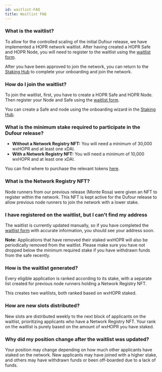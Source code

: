 ```yaml
---
id: waitlist-FAQ
title: Waitlist FAQ
---
```


### What is the waitlist?

To allow for the controlled scaling of the initial Dufour release, we have implemented a HOPR network waitlist. After having created a HOPR Safe and HOPR Node, you will need to register to the waitlist using the [waitlist form](https://cryptpad.fr/form/#/2/form/view/7TwSgsF+CnW-aw24uyPlE4Gej3DX-jjeYmyk9-Q-6RQ/). 

After you have been approved to join the network, you can return to the [Staking Hub](https://hub.hoprnet.org/) to complete your onboarding and join the network.

### How do I join the waitlist?

To join the waitlist, first, you have to create a HOPR Safe and HOPR Node. Then register your Node and Safe using the [waitlist form](https://cryptpad.fr/form/#/2/form/view/7TwSgsF+CnW-aw24uyPlE4Gej3DX-jjeYmyk9-Q-6RQ/). 

You can create a Safe and node using the onboarding wizard in the [Staking Hub](https://hub.hoprnet.org/).

### What is the minimum stake required to participate in the Dufour release?

- **Without a Network Registry NFT:** You will need a minimum of 30,000 wxHOPR and at least one xDAI.
- **With a Network Registry NFT:** You will need a minimum of 10,000 wxHOPR and at least one xDAI.

You can find where to purchase the relevant tokens [here](../staking/how-to-get-hopr.md).

### What is the Network Registry NFT?

Node runners from our previous release (Monte Rosa) were given an NFT to register within the network. This NFT is kept active for the Dufour release to allow previous node runners to join the network with a lower stake.

### I have registered on the waitlist, but I can't find my address

The waitlist is currently updated manually, so if you have completed the [waitlist form](https://cryptpad.fr/form/#/2/form/view/7TwSgsF+CnW-aw24uyPlE4Gej3DX-jjeYmyk9-Q-6RQ/) with accurate information, you should see your address soon. 

**Note:** Applications that have removed their staked wxHOPR will also be periodically removed from the waitlist. Please make sure you have not dropped below the minimum required stake if you have withdrawn funds from the safe recently.

### How is the waitlist generated?

Every eligible application is ranked according to its stake, with a separate list created for previous node runners holding a Network Registry NFT.

This creates two waitlists, both ranked based on wxHOPR staked.

### How are new slots distributed?

New slots are distributed weekly to the next block of applicants on the waitlist, prioritizing applicants who have a Network Registry NFT. Your rank on the waitlist is purely based on the amount of wxHOPR you have staked.

### Why did my position change after the waitlist was updated?

Your position may change depending on how much other applicants have staked on the network. New applicants may have joined with a higher stake, and others may have withdrawn funds or been off-boarded due to a lack of funds.  

